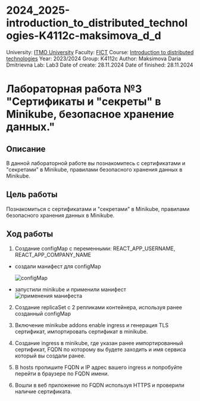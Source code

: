 # 2024_2025-introduction_to_distributed_technologies-K4112c-maksimova_d_d
University: [ITMO University](https://itmo.ru/ru/)
Faculty: [FICT](https://fict.itmo.ru)
Course: [Introduction to distributed technologies](https://github.com/itmo-ict-faculty/introduction-to-distributed-technologies)
Year: 2023/2024
Group: K4112c
Author: Maksimova Daria Dmitrievna
Lab: Lab3
Date of create: 28.11.2024
Date of finished: 28.11.2024


# Лабораторная работа №3 "Сертификаты и "секреты" в Minikube, безопасное хранение данных."
## Описание
В данной лабораторной работе вы познакомитесь с сертификатами и "секретами" в Minikube, правилами безопасного хранения данных в Minikube.

## Цель работы
Познакомиться с сертификатами и "секретами" в Minikube, правилами безопасного хранения данных в Minikube.

## Ход работы

1. Создание configMap с переменными: REACT_APP_USERNAME, REACT_APP_COMPANY_NAME

- создали манифест для configMap
  
  ![configMap](https://github.com/user-attachments/assets/19b16f67-3e44-415d-9f17-76768d528683)

- запустили minikube и применили манифест
![применения манифеста](https://github.com/user-attachments/assets/69292ed1-dff5-428d-a94b-fec5225c781b)



2. Создание replicaSet с 2 репликами контейнера, используя ранее созданный configMap

3. Включение minikube addons enable ingress и генерация TLS сертификат, импортировать сертификат в minikube.

4. Создание ingress в minikube, где указан ранее импортированный сертификат, FQDN по которому вы будете заходить и имя сервиса который вы создали ранее.

5. В hosts пропишите FQDN и IP адрес вашего ingress и попробуйте перейти в браузере по FQDN имени.

6. Вошли в веб приложение по FQDN используя HTTPS и проверили наличие сертификата.
